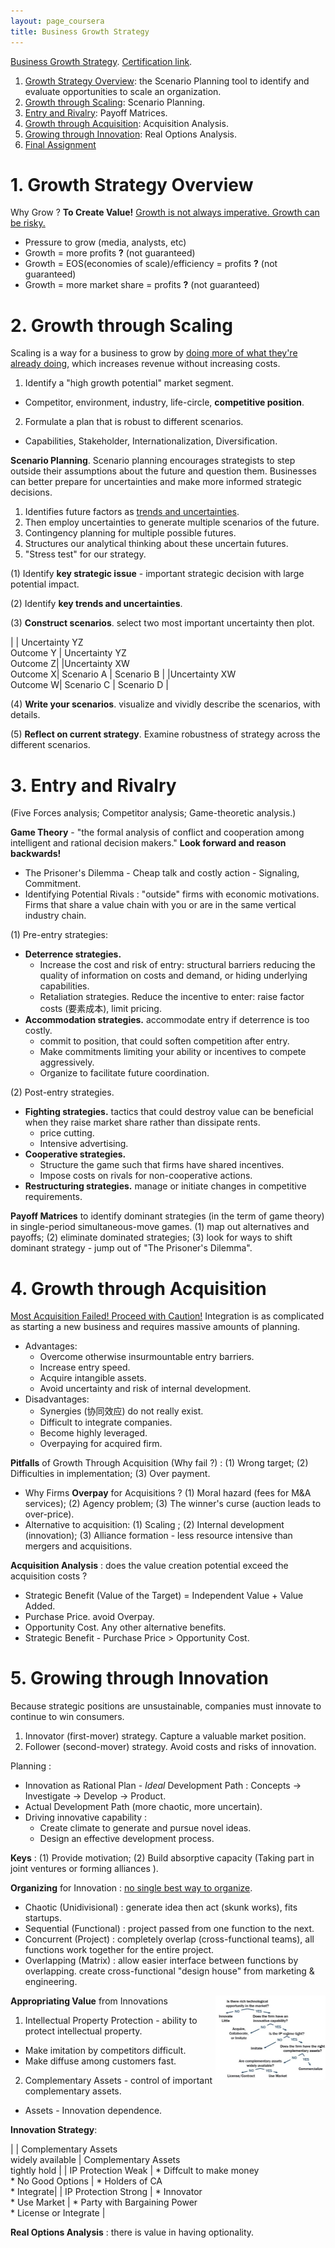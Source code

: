 ```yaml
---
layout: page_coursera
title: Business Growth Strategy
---
```



[Business Growth Strategy](https://www.coursera.org/learn/uva-darden-business-growth-strategy/home/module/1). [Certification link](https://www.coursera.org/account/accomplishments/verify/71GUL4OEE2VU).


1. [Growth Strategy Overview](#l1): the Scenario Planning tool to identify and evaluate opportunities to scale an organization.
2. [Growth through Scaling](#l2): Scenario Planning.
3. [Entry and Rivalry](#l3): Payoff Matrices.
4. [Growth through Acquisition](#l4): Acquisition Analysis.
5. [Growing through Innovation](#l5): Real Options Analysis.
6. [Final Assignment](../4strategy_grow_fa)

<a name="l1"></a>
# 1. Growth Strategy Overview

Why Grow ? **To Create Value!** <u>Growth is not always imperative. Growth can be risky.</u>
* Pressure to grow (media, analysts, etc)
* Growth = more profits **?** (not guaranteed)
* Growth = EOS(economies of scale)/efficiency = profits **?** (not guaranteed)
* Growth = more market share = profits **?** (not guaranteed)

<a name="l2"></a>
# 2. Growth through Scaling

Scaling is a way for a business to grow by <u>doing more of what they're already doing</u>, which increases revenue without increasing costs.

1. Identify a "high growth potential" market segment.
  * Competitor, environment, industry, life-circle, **competitive position**.
2. Formulate a plan that is robust to different scenarios.
  * Capabilities, Stakeholder, Internationalization, Diversification.

**Scenario Planning**. Scenario planning encourages strategists to step outside their assumptions about the future and question them. Businesses can better prepare for uncertainties and make more informed strategic decisions.

1. Identifies future factors as <u>trends and uncertainties</u>.
2. Then employ uncertainties to generate multiple scenarios of the future.
3. Contingency planning for multiple possible futures.
4. Structures our analytical thinking about these uncertain futures.
5. "Stress test" for our strategy.

(1) Identify **key strategic issue** - important strategic decision with large potential impact.

(2) Identify **key trends and uncertainties**.

(3) **Construct scenarios**. select two most important uncertainty then plot.

|   | Uncertainty YZ <br> Outcome Y | Uncertainty YZ <br> Outcome Z|
|Uncertainty XW <br> Outcome X| Scenario A | Scenario B |
|Uncertainty XW <br> Outcome W| Scenario C | Scenario D |

(4) **Write your scenarios**. visualize and vividly describe the scenarios, with details.

(5) **Reflect on current strategy**. Examine robustness of strategy across the different scenarios.

<a name="l3"></a>
# 3. Entry and Rivalry

(Five Forces analysis; Competitor analysis; Game-theoretic analysis.)

**Game Theory** - "the formal analysis of conflict and cooperation among intelligent and rational decision makers." **Look forward and reason backwards!**
* The Prisoner's Dilemma - Cheap talk and costly action - Signaling, Commitment.
* Identifying Potential Rivals : "outside" firms with economic motivations. Firms that share a value chain with you or are in the same vertical industry chain.

(1) Pre-entry strategies:
* **Deterrence strategies.**
  * Increase the cost and risk of entry: structural barriers reducing the quality of information on costs and demand, or hiding underlying capabilities.
  * Retaliation strategies. Reduce the incentive to enter: raise factor costs (要素成本), limit pricing.
* **Accommodation strategies.** accommodate entry if deterrence is too costly.
  * commit to position, that could soften competition after entry.
  * Make commitments limiting your ability or incentives to compete aggressively.
  * Organize to facilitate future coordination.

(2) Post-entry strategies.
* **Fighting strategies.** tactics that could destroy value can be beneficial when they raise market share rather than dissipate rents.
  * price cutting.
  * Intensive advertising.
* **Cooperative strategies.**
  * Structure the game such that firms have shared incentives.
  * Impose costs on rivals for non-cooperative actions.
* **Restructuring strategies.** manage or initiate changes in competitive requirements.

**Payoff Matrices** to identify dominant strategies (in the term of game theory) in single-period simultaneous-move games. (1) map out alternatives and payoffs; (2) eliminate dominated strategies; (3) look for ways to shift dominant strategy - jump out of "The Prisoner's Dilemma".

<a name="l4"></a>
# 4. Growth through Acquisition

<u>Most Acquisition Failed! Proceed with Caution!</u>
Integration is as complicated as starting a new business and requires massive amounts of planning.

* Advantages:
  * Overcome otherwise insurmountable entry barriers.
  * Increase entry speed.
  * Acquire intangible assets.
  * Avoid uncertainty and risk of internal development.
* Disadvantages:
  * Synergies (协同效应) do not really exist.
  * Difficult to integrate companies.
  * Become highly leveraged.
  * Overpaying for acquired firm.

**Pitfalls** of Growth Through Acquisition (Why fail ?) : (1) Wrong target; (2) Difficulties in implementation; (3) Over payment.

* Why Firms **Overpay** for Acquisitions ? (1) Moral hazard (fees for M&A services); (2) Agency problem; (3) The winner's curse (auction leads to over-price).
* Alternative to acquisition: (1) Scaling ; (2) Internal development (innovation); (3) Alliance formation - less resource intensive than mergers and acquisitions.

**Acquisition Analysis** : does the value creation potential exceed the acquisition costs ?
* Strategic Benefit (Value of the Target) = Independent Value + Value Added.
* Purchase Price. avoid Overpay.
* Opportunity Cost. Any other alternative benefits.
* Strategic Benefit - Purchase Price > Opportunity Cost.

<a name="l5"></a>
# 5. Growing through Innovation

Because strategic positions are unsustainable, companies must innovate to continue to win consumers.

1. Innovator (first-mover) strategy. Capture a valuable market position.
2. Follower (second-mover) strategy. Avoid costs and risks of innovation.

Planning :
* Innovation as Rational Plan - *Ideal* Development Path : Concepts -> Investigate -> Develop -> Product.
* Actual Development Path (more chaotic, more uncertain).
* Driving innovative capability :
  * Create climate to generate and pursue novel ideas.
  * Design an effective development process.

**Keys** : (1) Provide motivation; (2) Build absorptive capacity (Taking part in joint ventures or forming alliances ).

**Organizing** for Innovation : <u>no single best way to organize</u>.

* Chaotic (Unidivisional) : generate idea then act (skunk works), fits startups.
* Sequential (Functional) : project passed from one function to the next.
* Concurrent (Project) : completely overlap (cross-functional teams), all functions work together for the entire project.
* Overlapping (Matrix) : allow easier interface between functions by overlapping. create cross-functional "design house" from marketing & engineering.


<img style="float: right;" src="/assets/img/company/innv_dec_tree.jpeg" width="35%"/>

**Appropriating Value** from Innovations
1. Intellectual Property Protection - ability to protect intellectual property.
  * Make imitation by competitors difficult.
  * Make diffuse among customers fast.
2. Complementary Assets - control of important complementary assets.
  * Assets - Innovation dependence.

**Innovation Strategy**:

|  | Complementary Assets <br> widely available | Complementary Assets <br> tightly hold |
| IP Protection Weak | * Diffcult to make money <br>* No Good Options | * Holders of CA <br>* Integrate|
| IP Protection Strong | * Innovator <br>* Use Market | * Party with Bargaining Power <br>* License or Integrate |


**Real Options Analysis** : there is value in having optionality.

